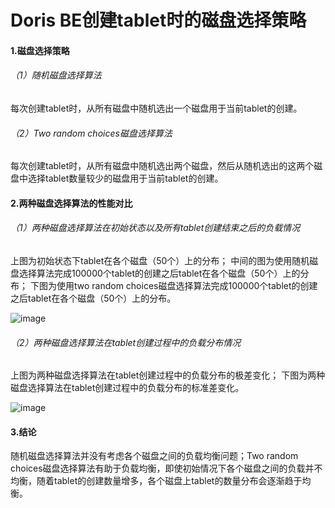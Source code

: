 # Doris BE创建tablet时的磁盘选择策略

#### 1.磁盘选择策略
###### （1）随机磁盘选择算法
每次创建tablet时，从所有磁盘中随机选出一个磁盘用于当前tablet的创建。

###### （2）Two random choices磁盘选择算法
每次创建tablet时，从所有磁盘中随机选出两个磁盘，然后从随机选出的这两个磁盘中选择tablet数量较少的磁盘用于当前tablet的创建。

#### 2.两种磁盘选择算法的性能对比

###### （1）两种磁盘选择算法在初始状态以及所有tablet创建结束之后的负载情况
上图为初始状态下tablet在各个磁盘（50个）上的分布；
中间的图为使用随机磁盘选择算法完成100000个tablet的创建之后tablet在各个磁盘（50个）上的分布；
下图为使用two random choices磁盘选择算法完成100000个tablet的创建之后tablet在各个磁盘（50个）上的分布。

![image](https://github.com/weizuo93/MyCode/blob/two_random_choices_disk_selection_for_tablet_creation/image/bar.png)

###### （2）两种磁盘选择算法在tablet创建过程中的负载分布情况
上图为两种磁盘选择算法在tablet创建过程中的负载分布的极差变化；
下图为两种磁盘选择算法在tablet创建过程中的负载分布的标准差变化。

![image](https://github.com/weizuo93/MyCode/blob/two_random_choices_disk_selection_for_tablet_creation/image/plot.png)

#### 3.结论
随机磁盘选择算法并没有考虑各个磁盘之间的负载均衡问题；Two random choices磁盘选择算法有助于负载均衡，即使初始情况下各个磁盘之间的负载并不均衡，随着tablet的创建数量增多，各个磁盘上tablet的数量分布会逐渐趋于均衡。
